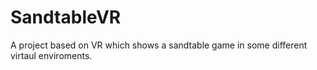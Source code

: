 # SandtableVR
A project based on VR which shows a sandtable game in some different virtaul enviroments.
